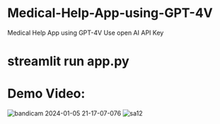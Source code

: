 # Medical-Help-App-using-GPT-4V
Medical Help App using GPT-4V
Use open AI API Key
# streamlit run app.py 
# Demo Video:
![bandicam 2024-01-05 21-17-07-076](https://github.com/shumshersubashgautam/Medical-Help-MultimodalLLM-GPT4/assets/51912776/0f23de39-0215-4a37-94a7-8d56f99533d3)
![sa12](https://github.com/shumshersubashgautam/Medical-Help-MultimodalLLM-GPT4/assets/51912776/c1eefb9a-b014-4544-9745-7e68ad445e3d)
